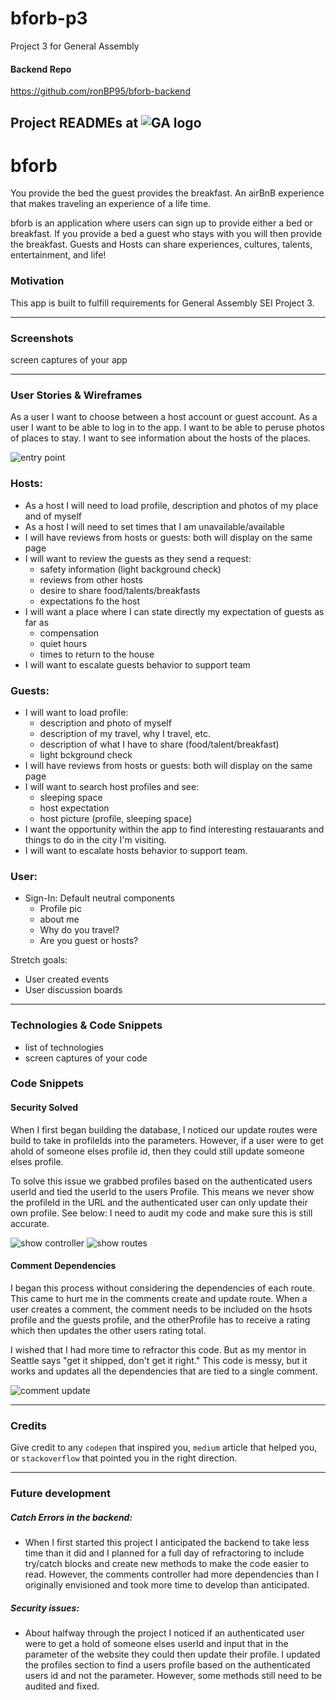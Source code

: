 # bforb-p3
Project 3 for General Assembly
#### Backend Repo
https://github.com/ronBP95/bforb-backend

## Project READMEs at ![GA logo](https://ga-dash.s3.amazonaws.com/production/assets/logo-9f88ae6c9c3871690e33280fcf557f33.png)

# bforb
You provide the bed the guest provides the breakfast. An airBnB experience that makes traveling an experience of a life time. 

bforb is an application where users can sign up to provide either a bed or breakfast.  If you provide a bed a guest who stays with you will then provide the breakfast.  Guests and Hosts can share experiences, cultures, talents, entertainment, and life!

### Motivation
This app is built to fulfill requirements for General Assembly SEI Project 3.

---
### Screenshots
screen captures of your app

---
### User Stories & Wireframes

As a user I want to choose between a host account or guest account.
As a user I want to be able to log in to the app.
I want to be able to peruse photos of places to stay.
I want to see information about the hosts of the places.

![entry point](./assets/bforb.PNG)

### Hosts: 
* As a host I will need to load profile, description and photos of my place and of myself
* As a host I will need to set times that I am unavailable/available
* I will have reviews from hosts or guests: both will display on the same page
* I will want to review the guests as they send a request:
    * safety information (light background check)
    * reviews from other hosts 
    * desire to share food/talents/breakfasts
    * expectations fo the host
* I will want a place where I can state directly my expectation of guests as far as
    * compensation
    * quiet hours
    * times to return to the house
* I will want to escalate guests behavior to support team

### Guests: 
* I will want to load profile:
    * description and photo of myself
    * description of my travel, why I travel, etc.
    * description of what I have to share (food/talent/breakfast)
    * light bckground check
* I will have reviews from hosts or guests: both will display on the same page
* I will want to search host profiles and see:
    * sleeping space
    * host expectation
    * host picture (profile, sleeping space)
* I want the opportunity within the app to find interesting restauarants and things to do in the city I'm visiting.
* I will want to escalate hosts behavior to support team.

### User: 
* Sign-In: Default neutral components
    * Profile pic
    * about me
    * Why do you travel?
    * Are you guest or hosts?

Stretch goals:
* User created events
* User discussion boards


---
### Technologies & Code Snippets

* list of technologies
* screen captures of your code

### Code Snippets 

#### Security Solved
When I first began building the database, I noticed our update routes were build to take in profileIds into the parameters.  However, if a user were to get ahold of someone elses profile id, then they could still update someone elses profile.

To solve this issue we grabbed profiles based on the authenticated users userId and tied the userId to the users Profile.  This means we never show the profileId in the URL and the authenticated user can only update their own profile.  See below: I need to audit my code and make sure this is still accurate.

![show controller](./assets/profilesShowControl.png)
![show routes](./assets/profileRoutes.png)

#### Comment Dependencies
I began this process without considering the dependencies of each route.  This came to hurt me in the comments create and update route.  When a user creates a comment, the comment needs to be included on the hsots profile and the guests profile, and the otherProfile has to receive a rating which then updates the other users rating total.  

I wished that I had more time to refractor this code. But as my mentor in Seattle says "get it shipped, don't get it right."  This code is messy, but it works and updates all the dependencies that are tied to a single comment. 

![comment update](./assets/Comments.png)


---
### Credits
Give credit to any `codepen` that inspired you, `medium` article that helped you, or `stackoverflow` that pointed you in the right direction.

---

### Future development
##### Catch Errors in the backend:
* When I first started this project I anticipated the backend to take less time than it did and I planned for a full day of refractoring to include try/catch blocks and create new methods to make the code easier to read.  However, the comments controller had more dependencies than I originally envisioned and took more time to develop than anticipated.

##### Security issues:
* About halfway through the project I noticed if an authenticated user were to get a hold of someone elses userId and input that in the parameter of the website they could then update their profile.  I updated the profiles section to find a users profile based on the authenticated users id and not the parameter.  However, some methods still need to be audited and fixed. 


